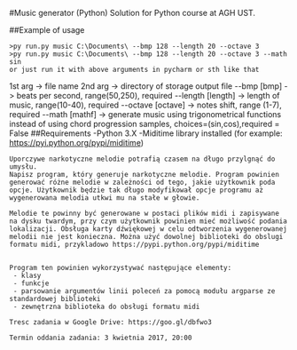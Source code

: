 #Music generator (Python)
Solution for Python course at AGH UST.

##Example of usage
```
>py run.py music C:\Documents\ --bmp 128 --length 20 --octave 3
>py run.py music C:\Documents\ --bmp 128 --length 20 --octave 3 --math sin
or just run it with above arguments in pycharm or sth like that
```
1st arg -> file name
2nd arg -> directory of storage output file
--bmp [bmp] -> beats per second, range(50,250), required
--length [length] -> length of music, range(10-40), required
--octave [octave] -> notes shift, range (1-7), required
--math [mathf] -> generate music using trigonometrical functions instead of using chord progression samples,
                  choices=(sin,cos),required = False
##Requirements
 -Python 3.X
 -Miditime library installed (for example: https://pyi.python.org/pypi/miditime)


```Programowanie w jezyku Python 2016/2017 zadanie 1
Uporczywe narkotyczne melodie potrafią czasem na długo przylgnąć do umysłu.
Napisz program, który generuje narkotyczne melodie. Program powinien generować różne melodie w zależności od tego, jakie użytkownik poda opcje. Użytkownik będzie tak długo modyfikował opcje programu aż wygenerowana melodia utkwi mu na stałe w głowie.

Melodie te powinny być generowane w postaci plików midi i zapisywane na dysku twardym, przy czym użytkownik powinien mieć możliwość podania lokalizacji. Obsługa karty dźwiękowej w celu odtworzenia wygenerowanej melodii nie jest konieczna. Można użyć dowolnej biblioteki do obslugi formatu midi, przykladowo https://pypi.python.org/pypi/miditime


Program ten powinien wykorzystywać następujące elementy:
 - klasy
 - funkcje
 - parsowanie argumentów linii poleceń za pomocą modułu argparse ze standardowej biblioteki
 - zewnętrzna biblioteka do obsługi formatu midi

Tresc zadania w Google Drive: https://goo.gl/dbfwo3

Termin oddania zadania: 3 kwietnia 2017, 20:00
```